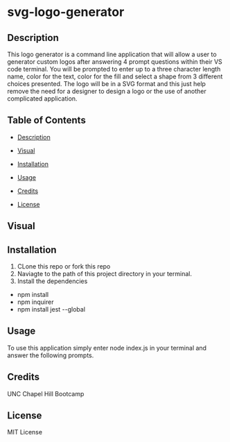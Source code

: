 # svg-logo-generator

## Description
This logo generator is a command line application that will allow a user to generator custom logos after answering 4 prompt questions within their VS code terminal. You will be prompted to enter up to a three character length name, color for the text, color for the fill and select a shape from 3 different choices presented. The logo will be in a SVG format and this just help remove the need for a designer to design a logo or the use of another complicated application.

## Table of Contents

  * [Description](#description)

  * [Visual](#visual)

  * [Installation](#installation)

  * [Usage](#usage)

  * [Credits](#credits)

  * [License](#license)

## Visual 



## Installation 
1) CLone this repo or fork this repo
2) Naviagte to the path of this project directory in your terminal.
3) Install the dependencies
* npm install
* npm inquirer
* npm install jest --global

## Usage 
To use this application simply enter node index.js in your terminal and answer the following prompts. 

 ## Credits
  
  UNC Chapel Hill Bootcamp

## License

MIT License
